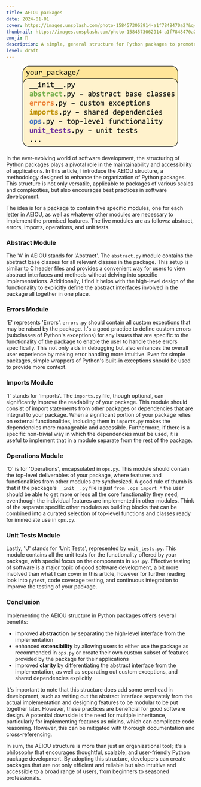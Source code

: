 ```yaml
---
title: AEIOU packages
date: 2024-01-01
cover: https://images.unsplash.com/photo-1584573062914-a1f7848470a2?&q=85&fm=jpg&crop=entropy&cs=srgb&w=1440
thumbnail: https://images.unsplash.com/photo-1584573062914-a1f7848470a2?&q=85&fm=jpg&crop=entropy&cs=srgb&w=480
emoji: 🌸
description: A simple, general structure for Python packages to promote better software design
level: draft
---
```


<figure>
  <img src="assets/content/aeiou_structure.png" alt="AEIOU Package Structure"/>
  <!-- <figcaption>A python package using the AEIOU structure contains five modules: abstract, errors, imports, operations, and unit tests to improve abstraction, extensibility, and clarity.</figcaption> -->
</figure>

In the ever-evolving world of software development, the structuring of Python packages plays a pivotal role in the maintainability and accessibility of applications. In this article, I introduce the AEIOU structure, a methodology designed to enhance the organization of Python packages. This structure is not only versatile, applicable to packages of various scales and complexities, but also encourages best practices in software development.

The idea is for a package to contain five specific modules, one for each letter in AEIOU, as well as whatever other modules are necessary to implement the promised features. The five modules are as follows: abstract, errors, imports, operations, and unit tests.

### Abstract Module

The 'A' in AEIOU stands for 'Abstract'. The `abstract.py` module contains the abstract base classes for all relevant classes in the package. This setup is similar to C header files and provides a convenient way for users to view abstract interfaces and methods without delving into specific implementations. Additionally, I find it helps with the high-level design of the functionality to explicitly define the abstract interfaces involved in the package all together in one place.

### Errors Module

'E' represents 'Errors'. `errors.py` should contain all custom exceptions that may be raised by the package. It's a good practice to define custom errors (subclasses of Python's exceptions) for any issues that are specific to the functionality of the package to enable the user to handle these errors specifically. This not only aids in debugging but also enhances the overall user experience by making error handling more intuitive. Even for simple packages, simple wrappers of Python's built-in exceptions should be used to provide more context. 

### Imports Module

'I' stands for 'Imports'. The `imports.py` file, though optional, can significantly improve the readability of your package. This module should consist of import statements from other packages or dependencies that are integral to your package. When a significant portion of your package relies on external functionalities, including them in `imports.py` makes the dependencies more manageable and accessible. Furthermore, if there is a specific non-trivial way in which the dependencies must be used, it is useful to implement that in a module separate from the rest of the package.

### Operations Module

'O' is for 'Operations', encapsulated in `ops.py`. This module should contain the top-level deliverables of your package, where features and functionalities from other modules are synthesized. A good rule of thumb is that if the package's `__init__.py` file is just `from .ops import *` the user should be able to get more or less all the core functionality they need, eventhough the individual features are implemented in other modules. Think of the separate specific other modules as building blocks that can be combined into a curated selection of top-level functions and classes ready for immediate use in `ops.py`.

### Unit Tests Module

Lastly, 'U' stands for 'Unit Tests', represented by `unit_tests.py`. This module contains all the unit tests for the functionality offered by your package, with special focus on the components in `ops.py`. Effective testing of software is a major topic of good software development, a bit more involved than what I can cover in this article, however for further reading look into `pytest`, code coverage testing, and continuous integration to improve the testing of your package.

### Conclusion

Implementing the AEIOU structure in Python packages offers several benefits:

- improved **abstraction** by separating the high-level interface from the implementation
- enhanced **extensibility** by allowing users to either use the package as recommended in `ops.py` or create their own custom subset of features provided by the package for their applications
- improved **clarity** by differentiating the abstract interface from the implementation, as well as separating out custom exceptions, and shared dependencies explicitly

It's important to note that this structure does add some overhead in development, such as writing out the abstract interface separately from the actual implementation and designing features to be modular to be put together later. However, these practices are beneficial for good software design. A potential downside is the need for multiple inheritance, particularly for implementing features as mixins, which can complicate code reasoning. However, this can be mitigated with thorough documentation and cross-referencing.

In sum, the AEIOU structure is more than just an organizational tool; it's a philosophy that encourages thoughtful, scalable, and user-friendly Python package development. By adopting this structure, developers can create packages that are not only efficient and reliable but also intuitive and accessible to a broad range of users, from beginners to seasoned professionals.


